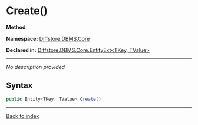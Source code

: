 # Create()

**Method**

**Namespace:** [Diffstore.DBMS.Core](Diffstore.DBMS.Core.md)

**Declared in:** [Diffstore.DBMS.Core.EntityExt<TKey, TValue>](Diffstore.DBMS.Core.EntityExt{TKey,TValue}.md)

------


*No description provided*

## Syntax

```csharp
public Entity<TKey, TValue> Create()
```

------

[Back to index](index.md)
